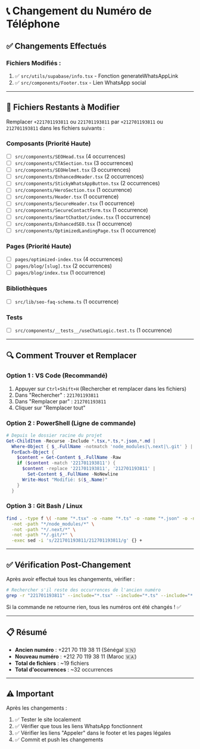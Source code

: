 # 📞 Changement du Numéro de Téléphone

## ✅ Changements Effectués

### Fichiers Modifiés :
1. ✅ `src/utils/supabase/info.tsx` - Fonction generateWhatsAppLink
2. ✅ `src/components/Footer.tsx` - Lien WhatsApp social

---

## 🔄 Fichiers Restants à Modifier

Remplacer `+221701193811` ou `221701193811` par `+212701193811` ou `212701193811` dans les fichiers suivants :

### Composants (Priorité Haute)
- [ ] `src/components/SEOHead.tsx` (4 occurrences)
- [ ] `src/components/CTASection.tsx` (3 occurrences)
- [ ] `src/components/SEOHelmet.tsx` (3 occurrences)
- [ ] `src/components/EnhancedHeader.tsx` (2 occurrences)
- [ ] `src/components/StickyWhatsAppButton.tsx` (2 occurrences)
- [ ] `src/components/HeroSection.tsx` (1 occurrence)
- [ ] `src/components/Header.tsx` (1 occurrence)
- [ ] `src/components/SecureHeader.tsx` (1 occurrence)
- [ ] `src/components/SecureContactForm.tsx` (1 occurrence)
- [ ] `src/components/SmartChatbot/index.tsx` (1 occurrence)
- [ ] `src/components/EnhancedSEO.tsx` (1 occurrence)
- [ ] `src/components/OptimizedLandingPage.tsx` (1 occurrence)

### Pages (Priorité Haute)
- [ ] `pages/optimized-index.tsx` (4 occurrences)
- [ ] `pages/blog/[slug].tsx` (2 occurrences)
- [ ] `pages/blog/index.tsx` (1 occurrence)

### Bibliothèques
- [ ] `src/lib/seo-faq-schema.ts` (1 occurrence)

### Tests
- [ ] `src/components/__tests__/useChatLogic.test.ts` (1 occurrence)

---

## 🔍 Comment Trouver et Remplacer

### Option 1 : VS Code (Recommandé)
1. Appuyer sur `Ctrl+Shift+H` (Rechercher et remplacer dans les fichiers)
2. Dans "Rechercher" : `221701193811`
3. Dans "Remplacer par" : `212701193811`
4. Cliquer sur "Remplacer tout"

### Option 2 : PowerShell (Ligne de commande)
```powershell
# Depuis le dossier racine du projet
Get-ChildItem -Recurse -Include *.tsx,*.ts,*.json,*.md | 
  Where-Object { $_.FullName -notmatch 'node_modules|\.next|\.git' } | 
  ForEach-Object {
    $content = Get-Content $_.FullName -Raw
    if ($content -match '221701193811') {
      $content -replace '221701193811', '212701193811' | 
        Set-Content $_.FullName -NoNewline
      Write-Host "Modifié: $($_.Name)"
    }
  }
```

### Option 3 : Git Bash / Linux
```bash
find . -type f \( -name "*.tsx" -o -name "*.ts" -o -name "*.json" -o -name "*.md" \) \
  -not -path "*/node_modules/*" \
  -not -path "*/.next/*" \
  -not -path "*/.git/*" \
  -exec sed -i 's/221701193811/212701193811/g' {} +
```

---

## ✅ Vérification Post-Changement

Après avoir effectué tous les changements, vérifier :

```bash
# Rechercher s'il reste des occurrences de l'ancien numéro
grep -r "221701193811" --include="*.tsx" --include="*.ts" --include="*.json" --exclude-dir={node_modules,.next,.git}
```

Si la commande ne retourne rien, tous les numéros ont été changés ! ✅

---

## 📋 Résumé

- **Ancien numéro** : +221 70 119 38 11 (Sénégal 🇸🇳)
- **Nouveau numéro** : +212 70 119 38 11 (Maroc 🇲🇦)
- **Total de fichiers** : ~19 fichiers
- **Total d'occurrences** : ~32 occurrences

---

## ⚠️ Important

Après les changements :
1. ✅ Tester le site localement
2. ✅ Vérifier que tous les liens WhatsApp fonctionnent
3. ✅ Vérifier les liens "Appeler" dans le footer et les pages légales
4. ✅ Commit et push les changements
